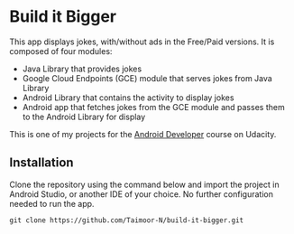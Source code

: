 # Build it Bigger
This app displays jokes, with/without ads in the Free/Paid versions. It is composed of four modules:
* Java Library that provides jokes
* Google Cloud Endpoints (GCE) module that serves jokes from Java Library
* Android Library that contains the activity to display jokes
* Android app that fetches jokes from the GCE module and passes them to the Android Library for display

This is one of my projects for the [Android Developer](https://www.udacity.com/course/android-developer-nanodegree-by-google--nd801) course on Udacity.

## Installation
Clone the repository using the command below and import the project in Android Studio, or another IDE of your choice. No further configuration needed to run the app.

`git clone https://github.com/Taimoor-N/build-it-bigger.git`
